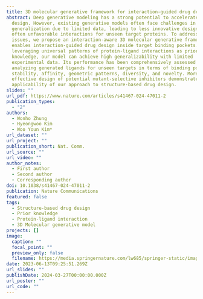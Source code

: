 ```yaml
---
title: 3D molecular generative framework for interaction-guided drug design
abstract: Deep generative modeling has a strong potential to accelerate drug
  design. However, existing generative models often face challenges in
  generalization due to limited data, leading to less innovative designs with
  often unfavorable interactions for unseen target proteins. To address these
  issues, we propose an interaction-aware 3D molecular generative framework that
  enables interaction-guided drug design inside target binding pockets. By
  leveraging universal patterns of protein-ligand interactions as prior
  knowledge, our model can achieve high generalizability with limited
  experimental data. Its performance has been comprehensively assessed by
  analyzing generated ligands for unseen targets in terms of binding pose
  stability, affinity, geometric patterns, diversity, and novelty. Moreover, the
  effective design of potential mutant-selective inhibitors demonstrates the
  applicability of our approach to structure-based drug design.
slides: ""
url_pdf: https://www.nature.com/articles/s41467-024-47011-2
publication_types:
  - "2"
authors:
  - Wonho Zhung
  - Hyeongwoo Kim
  - Woo Youn Kim*
url_dataset: ""
url_project: ""
publication_short: Nat. Comm.
url_source: ""
url_video: ""
author_notes:
  - First author
  - Second author
  - Corresponding author
doi: 10.1038/s41467-024-47011-2
publication: Nature Communications
featured: false
tags:
  - Structure-based drug design
  - Prior knowledge
  - Protein-ligand interaction
  - 3D Molecular generative model
projects: []
image:
  caption: ""
  focal_point: ""
  preview_only: false
  filename: https://media.springernature.com/lw685/springer-static/image/art%3A10.1038%2Fs41467-024-47011-2/MediaObjects/41467_2024_47011_Fig1_HTML.png
date: 2023-06-13T09:25:51.269Z
url_slides: ""
publishDate: 2024-03-27T00:00:00.000Z
url_poster: ""
url_code: ""
---
```

